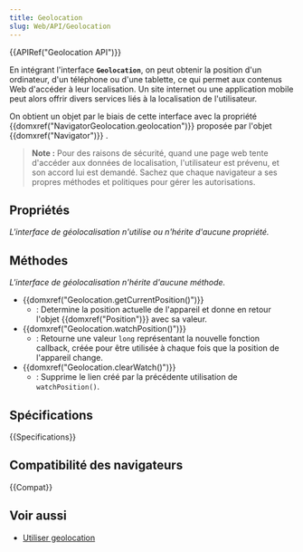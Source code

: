 ```yaml
---
title: Geolocation
slug: Web/API/Geolocation
---
```


{{APIRef("Geolocation API")}}

En intégrant l'interface **`Geolocation`**, on peut obtenir la position d'un ordinateur, d'un téléphone ou d'une tablette, ce qui permet aux contenus Web d'accéder à leur localisation. Un site internet ou une application mobile peut alors offrir divers services liés à la localisation de l'utilisateur.

On obtient un objet par le biais de cette interface avec la propriété {{domxref("NavigatorGeolocation.geolocation")}} proposée par l'objet {{domxref("Navigator")}} .

> **Note :** Pour des raisons de sécurité, quand une page web tente d'accéder aux données de localisation, l'utilisateur est prévenu, et son accord lui est demandé. Sachez que chaque navigateur a ses propres méthodes et politiques pour gérer les autorisations.

## Propriétés

_L'interface de géolocalisation n'utilise ou n'hérite d'aucune propriété._

## Méthodes

_L'interface de géolocalisation n'hérite d'aucune méthode._

- {{domxref("Geolocation.getCurrentPosition()")}}
  - : Determine la position actuelle de l'appareil et donne en retour l'objet {{domxref("Position")}} avec sa valeur.
- {{domxref("Geolocation.watchPosition()")}}
  - : Retourne une valeur `long` représentant la nouvelle fonction callback, créée pour être utilisée à chaque fois que la position de l'appareil change.
- {{domxref("Geolocation.clearWatch()")}}
  - : Supprime le lien créé par la précédente utilisation de `watchPosition()`.

## Spécifications

{{Specifications}}

## Compatibilité des navigateurs

{{Compat}}

## Voir aussi

- [Utiliser geolocation](/fr/docs/Web/API/Geolocation_API/Using_the_Geolocation_API)
